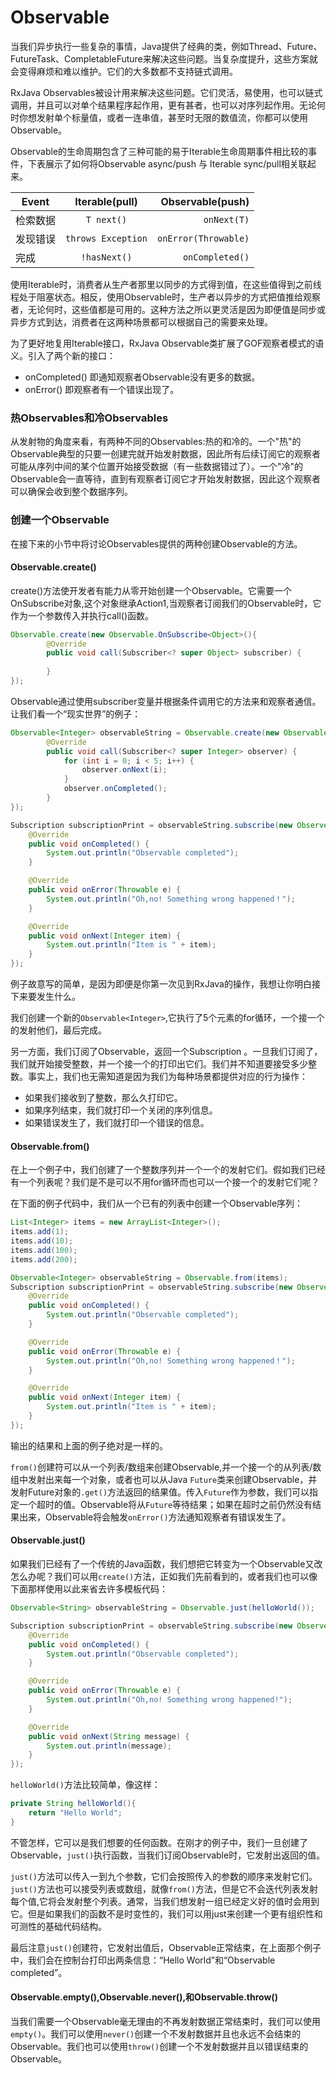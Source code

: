 # Observable

当我们异步执行一些复杂的事情，Java提供了经典的类，例如Thread、Future、FutureTask、CompletableFuture来解决这些问题。当复杂度提升，这些方案就会变得麻烦和难以维护。它们的大多数都不支持链式调用。

RxJava Observables被设计用来解决这些问题。它们灵活，易使用，也可以链式调用，并且可以对单个结果程序起作用，更有甚者，也可以对序列起作用。无论何时你想发射单个标量值，或者一连串值，甚至时无限的数值流，你都可以使用Observable。

Observable的生命周期包含了三种可能的易于Iterable生命周期事件相比较的事件，下表展示了如何将Observable async/push 与 Iterable sync/pull相关联起来。

| Event| Iterable(pull)|Observable(push)|
| ------------- |:-------------:| -----:|
| 检索数据|`T next()`| `onNext(T)` |
| 发现错误| `throws Exception`|`onError(Throwable)`|
| 完成    |`!hasNext()`|`onCompleted()`|

使用Iterable时，消费者从生产者那里以同步的方式得到值，在这些值得到之前线程处于阻塞状态。相反，使用Observable时，生产者以异步的方式把值推给观察者，无论何时，这些值都是可用的。这种方法之所以更灵活是因为即便值是同步或异步方式到达，消费者在这两种场景都可以根据自己的需要来处理。

为了更好地复用Iterable接口，RxJava Observable类扩展了GOF观察者模式的语义。引入了两个新的接口：
* onCompleted() 即通知观察者Observable没有更多的数据。
* onError() 即观察者有一个错误出现了。


### 热Observables和冷Observables

从发射物的角度来看，有两种不同的Observables:热的和冷的。一个"热"的Observable典型的只要一创建完就开始发射数据，因此所有后续订阅它的观察者可能从序列中间的某个位置开始接受数据（有一些数据错过了）。一个"冷"的Observable会一直等待，直到有观察者订阅它才开始发射数据，因此这个观察者可以确保会收到整个数据序列。

### 创建一个Observable

在接下来的小节中将讨论Observables提供的两种创建Observable的方法。

#### Observable.create()

create()方法使开发者有能力从零开始创建一个Observable。它需要一个OnSubscribe对象,这个对象继承Action1,当观察者订阅我们的Observable时，它作为一个参数传入并执行call()函数。
```java
Observable.create(new Observable.OnSubscribe<Object>(){
        @Override
        public void call(Subscriber<? super Object> subscriber) {
            
        }
});
```
Observable通过使用subscriber变量并根据条件调用它的方法来和观察者通信。让我们看一个“现实世界”的例子：
```java
Observable<Integer> observableString = Observable.create(new Observable.OnSubscribe<Integer>() {
        @Override
        public void call(Subscriber<? super Integer> observer) {
            for (int i = 0; i < 5; i++) {
                observer.onNext(i);
            }
            observer.onCompleted();
        }
});

Subscription subscriptionPrint = observableString.subscribe(new Observer<Integer>() {
    @Override
    public void onCompleted() {
        System.out.println("Observable completed");
    }

    @Override
    public void onError(Throwable e) {
        System.out.println("Oh,no! Something wrong happened！");
    }

    @Override
    public void onNext(Integer item) {
        System.out.println("Item is " + item);
    }
});
```
例子故意写的简单，是因为即便是你第一次见到RxJava的操作，我想让你明白接下来要发生什么。

我们创建一个新的`Observable<Integer>`,它执行了5个元素的for循环，一个接一个的发射他们，最后完成。

另一方面，我们订阅了Observable，返回一个Subscription
。一旦我们订阅了，我们就开始接受整数，并一个接一个的打印出它们。我们并不知道要接受多少整数。事实上，我们也无需知道是因为我们为每种场景都提供对应的行为操作：
* 如果我们接收到了整数，那么久打印它。
* 如果序列结束，我们就打印一个关闭的序列信息。
* 如果错误发生了，我们就打印一个错误的信息。

#### Observable.from()

在上一个例子中，我们创建了一个整数序列并一个一个的发射它们。假如我们已经有一个列表呢？我们是不是可以不用for循环而也可以一个接一个的发射它们呢？

在下面的例子代码中，我们从一个已有的列表中创建一个Observable序列：
```java
List<Integer> items = new ArrayList<Integer>();
items.add(1);
items.add(10);
items.add(100);
items.add(200);

Observable<Integer> observableString = Observable.from(items);
Subscription subscriptionPrint = observableString.subscribe(new Observer<Integer>() {
    @Override
    public void onCompleted() {
        System.out.println("Observable completed");
    }

    @Override
    public void onError(Throwable e) {
        System.out.println("Oh,no! Something wrong happened！");
    }

    @Override
    public void onNext(Integer item) {
        System.out.println("Item is " + item);
    }
});
```

输出的结果和上面的例子绝对是一样的。

`from()`创建符可以从一个列表/数组来创建Observable,并一个接一个的从列表/数组中发射出来每一个对象，或者也可以从Java `Future`类来创建Observable，并发射Future对象的`.get()`方法返回的结果值。传入`Future`作为参数，我们可以指定一个超时的值。Observable将从`Future`等待结果；如果在超时之前仍然没有结果出来，Observable将会触发`onError()`方法通知观察者有错误发生了。

#### Observable.just()

如果我们已经有了一个传统的Java函数，我们想把它转变为一个Observable又改怎么办呢？我们可以用`create()`方法，正如我们先前看到的，或者我们也可以像下面那样使用以此来省去许多模板代码：
```java
Observable<String> observableString = Observable.just(helloWorld());

Subscription subscriptionPrint = observableString.subscribe(new Observer<String>() {
    @Override
    public void onCompleted() {
        System.out.println("Observable completed");
    }

    @Override
    public void onError(Throwable e) {
        System.out.println("Oh,no! Something wrong happened!");
    }

    @Override
    public void onNext(String message) {
        System.out.println(message);
    }
});
```

`helloWorld()`方法比较简单，像这样：
```java
private String helloWorld(){
    return "Hello World";
}
```

不管怎样，它可以是我们想要的任何函数。在刚才的例子中，我们一旦创建了Observable，`just()`执行函数，当我们订阅Observable时，它发射出返回的值。

`just()`方法可以传入一到九个参数，它们会按照传入的参数的顺序来发射它们。`just()`方法也可以接受列表或数组，就像`from()`方法，但是它不会迭代列表发射每个值,它将会发射整个列表。通常，当我们想发射一组已经定义好的值时会用到它。但是如果我们的函数不是时变性的，我们可以用just来创建一个更有组织性和可测性的基础代码结构。

最后注意`just()`创建符，它发射出值后，Observable正常结束，在上面那个例子中，我们会在控制台打印出两条信息：“Hello World”和“Observable completed”。

#### Observable.empty(),Observable.never(),和Observable.throw()

当我们需要一个Observable毫无理由的不再发射数据正常结束时，我们可以使用`empty()`。我们可以使用`never()`创建一个不发射数据并且也永远不会结束的Observable。我们也可以使用`throw()`创建一个不发射数据并且以错误结束的Observable。


